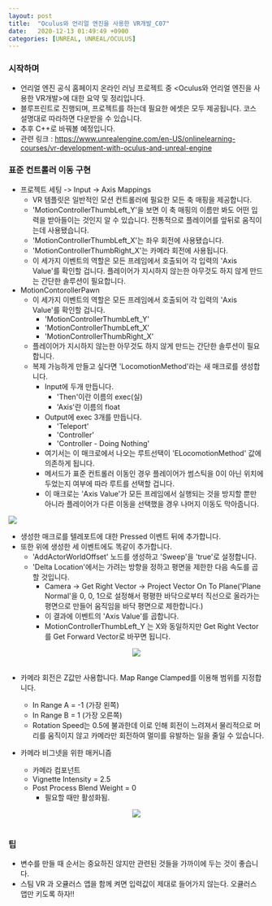 ```yaml
---
layout: post
title:  "Oculus와 언리얼 엔진을 사용한 VR개발_C07"
date:   2020-12-13 01:49:49 +0900
categories: [UNREAL, UNREAL/OCULUS]
---
```


### 시작하며
- 언리얼 엔진 공식 홈페이지 온라인 러닝 프로젝트 중 \<Oculus와 언리얼 엔진을 사용한 VR개발\>에 대한 요약 및 정리입니다.
- 블루프린트로 진행되며, 프로젝트를 하는데 필요한 에셋은 모두 제공됩니다. 코스 설명대로 따라하면 다운받을 수 있습니다.
- 추후 C++로 바꿔볼 예정입니다.
- 관련 링크 : https://www.unrealengine.com/en-US/onlinelearning-courses/vr-development-with-oculus-and-unreal-engine

### 표준 컨트롤러 이동 구현
- 프로젝트 세팅 -> Input -> Axis Mappings
  - VR 템플릿은 일반적인 모션 컨트롤러에 필요한 모든 축 매핑을 제공합니다.
  - 'MotionControllerThumbLeft_Y'을 보면 이 축 매핑의 이름만 봐도 어떤 입력을 받아들이는 것인지 알 수 있습니다. 전통적으로 플레이어를 앞뒤로 움직이는데 사용됐습니다.
  - 'MotionControllerThumbLeft_X'는 좌우 회전에 사용됐습니다.
  - 'MotionControllerThumbRight_X'는 카메라 회전에 사용됩니다.
  - 이 세가지 이벤트의 역할은 모든 프레임에서 호출되어 각 입력의 'Axis Value'를 확인할 겁니다. 플레이어가 지시하지 않는한 아무것도 하지 않게 만드는 간단한 솔루션이 필요합니다.
- MotionContorollerPawn
  - 이 세가지 이벤트의 역할은 모든 프레임에서 호출되어 각 입력의 'Axis Value'를 확인할 겁니다.
    - 'MotionControllerThumbLeft_Y'
    - 'MotionControllerThumbLeft_X'
    - 'MotionControllerThumbRight_X'
  - 플레이어가 지시하지 않는한 아무것도 하지 않게 만드는 간단한 솔루션이 필요합니다.
  - 복제 가능하게 만들고 싶다면 'LocomotionMethod'라는 새 매크로를 생성합니다.
    - Input에 두개 만듭니다.
      - 'Then'이란 이름의 exec(실)
      - 'Axis'란 이름의 float
    - Output에 exec 3개를 만듭니다.
      - 'Teleport'
      - 'Controller'
      - 'Controller - Doing Nothing'
    - 여기서는 이 매크로에서 나오는 루트선택이 'ELocomotionMethod' 값에 의존하게 됩니다.
    - 메서드가 표준 컨트롤러 이동인 경우 플레이어가 썸스틱을 0이 아닌 위치에 두었는지 여부에 따라 루트를 선택할 겁니다.
    - 이 매크로는 'Axis Value'가 모든 프레임에서 실행되는 것을 방지할 뿐만 아니라 플레이어가 다른 이동을 선택했을 경우 나머지 이동도 막아줍니다.


<img src="https://user-images.githubusercontent.com/49055264/102004668-2a3c2a80-3d56-11eb-8a75-891e7c08c29c.PNG" ><br/>


  - 생성한 매크로를 텔레포트에 대한 Pressed 이벤트 뒤에 추가합니다.
  - 또한 위에 생성한 세 이벤트에도 똑같이 추가합니다.
    - 'AddActorWorldOffset' 노드를 생성하고 'Sweep'을 'true'로 설정합니다.
    - 'Delta Location'에서는 가려는 방향을 정하고 평면을 제한한 다음 속도를 곱할 것입니다.
      - Camera -> Get Right Vector -> Project Vector On To Plane('Plane Normal'을 0, 0, 1으로 설정해서 평평한 바닥으로부터 직선으로 올라가는 평면으로 만들어 움직임을 바닥 평면으로 제한합니다.)
      - 이 결과에 이벤트의 'Axis Value'를 곱합니다.
      - MotionControllerThumbLeft_Y 는 X와 동일하지만 Get Right Vector를 Get Forward Vector로 바꾸면 됩니다.


<center><img src="https://user-images.githubusercontent.com/49055264/102004669-2c9e8480-3d56-11eb-90fb-773480c59e01.PNG"></center></br>


  - 카메라 회전은 Z값만 사용합니다. Map Range Clamped를 이용해 범위를 지정합니다.
    - In Range A = -1 (가장 왼쪽)
    - In Range B = 1 (가장 오른쪽)
    - Rotation Speed는 0.5에 불과한데 이로 인해 회전이 느려져서 물리적으로 머리를 움직이지 않고 카메라만 회전하여 멀미를 유발하는 일을 줄일 수 있습니다.

  - 카메라 비그넷을 위한 매커니즘
    - 카메라 컴포넌트
    - Vignette Intensity = 2.5
    - Post Process Blend Weight = 0
      - 필요할 때만 활성화됨.


  <center><img src="https://user-images.githubusercontent.com/49055264/102004670-2dcfb180-3d56-11eb-8fca-e10849cde60d.PNG"></center></br>


### 팁
- 변수를 만들 때 순서는 중요하진 않지만 관련된 것들을 가까이에 두는 것이 좋습니다.
- 스팀 VR 과 오큘러스 앱을 함께 켜면 입력값이 제대로 들어가지 않는다. 오큘러스 앱만 키도록 하자!!
